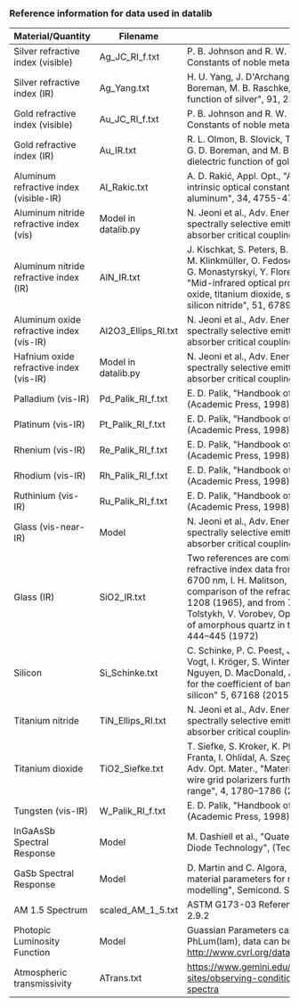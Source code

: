 ### Reference information for data used in datalib

| Material/Quantity      | Filename  |  Reference  |
|---                     |---        |---          |
|Silver refractive index (visible)   | Ag_JC_RI_f.txt    | P. B. Johnson and R. W. Christy, Phys. Rev. B, "Optical Constants of noble metals", 6, 4370 (1972)   |
|Silver refractive index (IR)        | Ag_Yang.txt       | H. U. Yang, J. D'Archangel, M. L. Sundheimer, E. Tucker, G. D. Boreman, M. B. Raschke,  Phys. Rev. B, "Optical dielectric function of silver",  91, 235137 (2015) |
|Gold refractive index (visible)  | Au_JC_RI_f.txt    | P. B. Johnson and R. W. Christy, Phys. Rev. B, "Optical Constants of noble metals", 6, 4370 (1972)   |
|Gold refractive index (IR)       | Au_IR.txt         | R. L. Olmon, B. Slovick, T. W. Johnson, D. Shelton, S.-H. Oh, G. D. Boreman, and M. B. Raschke.  Phys. Rev. B, "Optical dielectric function of gold", 86, 235147 (2012)  |
|Aluminum refractive index (visible-IR)  | Al_Rakic.txt    | A. D. Rakić, Appl. Opt., "Algorithm for the determination of intrinsic optical constants of metal films: application to aluminum",  34, 4755-4767 (1995)    |
|Aluminum nitride refractive index (vis) | Model in datalib.py | N. Jeoni et al., Adv. Energy Materials, "Pareto optimal spectrally selective emitters for thermophotovoltaics viaweak absorber critical coupling", 8, 1801035 (2018)  |
|Aluminum nitride refractive index  (IR) | AlN_IR.txt    | J. Kischkat, S. Peters, B. Gruska, M. Semtsiv, M. Chashnikova, M. Klinkmüller, O. Fedosenko, S. Machulik, A. Aleksandrova, G. Monastyrskyi, Y. Flores, and W. T. Masselink, Appl. Opt., "Mid-infrared optical properties of thin films of aluminum oxide, titanium dioxide, silicon dioxide, aluminum nitride, and silicon nitride",  51, 6789-6798 (2012)   | 
|Aluminum oxide refractive index  (vis-IR) | Al2O3_Ellips_RI.txt |N. Jeoni et al., Adv. Energy Materials, "Pareto optimal spectrally selective emitters for thermophotovoltaics viaweak absorber critical coupling", 8, 1801035 (2018) |
|Hafnium oxide refractive index (vis-IR) | Model in datalib.py | N. Jeoni et al., Adv. Energy Materials, "Pareto optimal spectrally selective emitters for thermophotovoltaics viaweak absorber critical coupling", 8, 1801035 (2018) |
|Palladium (vis-IR) | Pd_Palik_RI_f.txt | E. D. Palik, "Handbook of optical constants of solids" (Academic Press, 1998) |
|Platinum (vis-IR) | Pt_Palik_RI_f.txt | E. D. Palik, "Handbook of optical constants of solids" (Academic Press, 1998) | 
|Rhenium (vis-IR) | Re_Palik_RI_f.txt | E. D. Palik, "Handbook of optical constants of solids" (Academic Press, 1998) |
|Rhodium (vis-IR) | Rh_Palik_RI_f.txt | E. D. Palik, "Handbook of optical constants of solids" (Academic Press, 1998) |
|Ruthinium (vis-IR) | Ru_Palik_RI_f.txt | E. D. Palik, "Handbook of optical constants of solids" (Academic Press, 1998) |
|Glass (vis-near-IR) | Model | N. Jeoni et al., Adv. Energy Materials, "Pareto optimal spectrally selective emitters for thermophotovoltaics viaweak absorber critical coupling", 8, 1801035 (2018) | 
|Glass (IR) | SiO2_IR.txt | Two references are combined in a single file to provide refractive index data from 210 - 50000 nm: from 210 - 6700 nm, I. H. Malitson,  J. Opt. Soc. Am., "Interspecimen comparison of the refractive index of fused silica", 55, 1205-1208 (1965), and from 7000 - 50000 nm, S. Popova, T. Tolstykh, V. Vorobev, Opt. Spectrosc., "Optical characteristics of amorphous quartz in the 1400–200 cm-1 region", 33, 444–445 (1972) |
|Silicon    | Si_Schinke.txt | C. Schinke, P. C. Peest, J. Schmidt, R. Brendel, K. Bothe, M. R. Vogt, I. Kröger, S. Winter, A. Schirmacher, S. Lim, H. T. Nguyen, D. MacDonald, AIP Advances, "Uncertainty analysis for the coefficient of band-to-band absorption of crystalline silicon" 5, 67168 (2015) |
|Titanium nitride | TiN_Ellips_RI.txt | N. Jeoni et al., Adv. Energy Materials, "Pareto optimal spectrally selective emitters for thermophotovoltaics viaweak absorber critical coupling", 8, 1801035 (2018) | 
|Titanium dioxide | TiO2_Siefke.txt | T. Siefke, S. Kroker, K. Pfeiffer, O. Puffky, K. Dietrich, D. Franta, I. Ohlídal, A. Szeghalmi, E.-B. Kley, A. Tünnermann, Adv. Opt. Mater., "Materials pushing the application limits of wire grid polarizers further into the deep ultraviolet spectral range", 4, 1780–1786 (2016) |
|Tungsten (vis-IR) | W_Palik_RI_f.txt | E. D. Palik, "Handbook of optical constants of solids" (Academic Press, 1998) |
|InGaAsSb Spectral Response | Model | M. Dashiell et al., "Quaternary InGaAsSb Thermophotovoltaic Diode Technology", (Technical Report, 2005) |
|GaSb Spectral Response | Model | D. Martin and C. Algora, "Temperature-dependent GaSb material parameters for reliable thermophotovoltaic cell modelling", Semicond. Sci. Technol., 19, 1040-1052 (2004) |
|AM 1.5 Spectrum | scaled_AM_1_5.txt | ASTM G173-03 Reference Spectra Derived from SMARTS v. 2.9.2 |
|Photopic Luminosity Function | Model | Guassian Parameters can be found in datalib.py-> PhLum(lam), data can be found http://www.cvrl.org/database/data/lum/linCIE2008v2e_5.html |
|Atmospheric transmissivity | ATrans.txt | https://www.gemini.edu/sciops/telescopes-and-sites/observing-condition-constraints/ir-transmission-spectra |



